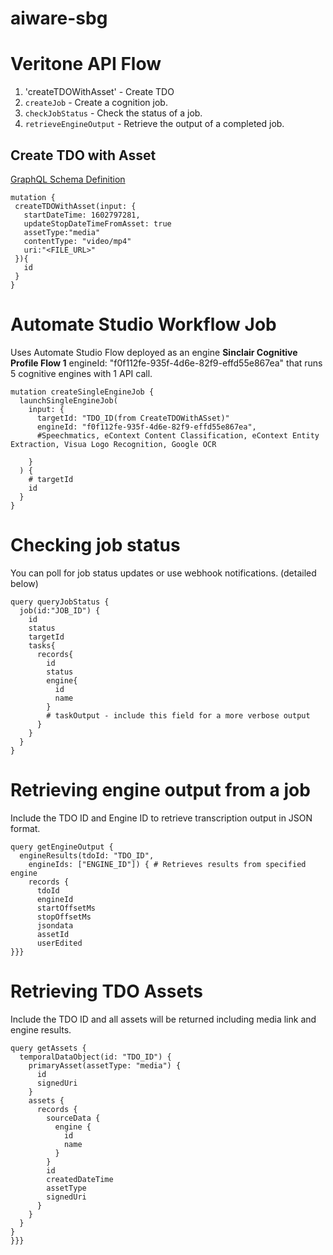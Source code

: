 # aiware-sbg



<h1>Veritone API Flow </h1>

1. 'createTDOWithAsset' - Create TDO
2. `createJob` - Create a cognition job.
3. `checkJobStatus` - Check the status of a job.
4. `retrieveEngineOutput` - Retrieve the output of a completed job.

<h2>Create TDO with Asset</h2>

[GraphQL Schema Definition](https://api.veritone.com/v3/graphqldocs/createtdowithasset.doc.html)

```
mutation {
 createTDOWithAsset(input: {
   startDateTime: 1602797281,
   updateStopDateTimeFromAsset: true
   assetType:"media"
   contentType: "video/mp4"
   uri:"<FILE_URL>"
 }){
   id
 }
}
```

# Automate Studio Workflow Job
Uses Automate Studio Flow deployed as an engine
**Sinclair Cognitive Profile Flow 1**  engineId: "f0f112fe-935f-4d6e-82f9-effd55e867ea" that runs 5 cognitive engines with 1 API call.

```
mutation createSingleEngineJob {
  launchSingleEngineJob(
    input: {      
      targetId: "TDO_ID(from CreateTDOWithASset)"
      engineId: "f0f112fe-935f-4d6e-82f9-effd55e867ea",
      #Speechmatics, eContext Content Classification, eContext Entity Extraction, Visua Logo Recognition, Google OCR
     
    }
  ) {
    # targetId
    id
  }
}

```

# Checking job status

You can poll for job status updates or use webhook notifications. (detailed below)

```
query queryJobStatus {
  job(id:"JOB_ID") {
    id
    status
    targetId
    tasks{
      records{
        id
        status
        engine{
          id
          name
        }
        # taskOutput - include this field for a more verbose output
      }
    }
  }
}
```
# Retrieving engine output from a job

Include the TDO ID and Engine ID to retrieve transcription output in JSON format.

```
query getEngineOutput {
  engineResults(tdoId: "TDO_ID",
    engineIds: ["ENGINE_ID"]) { # Retrieves results from specified engine
    records {
      tdoId
      engineId
      startOffsetMs
      stopOffsetMs
      jsondata
      assetId
      userEdited
}}}
```
# Retrieving TDO Assets

Include the TDO ID and all assets will be returned including media link and engine results.

```
query getAssets {
  temporalDataObject(id: "TDO_ID") {
    primaryAsset(assetType: "media") {
      id
      signedUri
    }
    assets {
      records {
        sourceData {
          engine {
            id
            name
          }
        }        
        id
        createdDateTime
        assetType
        signedUri
      }
    }
  }
}
}}}




  
  
